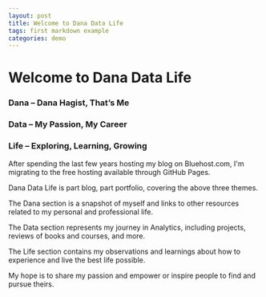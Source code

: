 ```yaml
---
layout: post
title: Welcome to Dana Data Life
tags: first markdown example
categories: demo
---
```


# Welcome to Dana Data Life

### Dana – Dana Hagist, That’s Me
### Data – My Passion, My Career
### Life – Exploring, Learning, Growing

After spending the last few years hosting my blog on Bluehost.com, I'm migrating to the free hosting available through GitHub Pages.

Dana Data Life is part blog, part portfolio, covering the above three themes.

The Dana section is a snapshot of myself and links to other resources related to my personal and professional life.

The Data section represents my journey in Analytics, including projects, reviews of books and courses, and more.

The Life section contains my observations and learnings about how to experience and live the best life possible.

My hope is to share my passion and empower or inspire people to find and pursue theirs.
